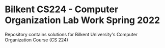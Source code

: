 # Bilkent CS224 - Computer Organization Lab Work Spring 2022
Repository contains solutions for Bilkent University's Computer Organization Course (CS 224)
